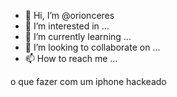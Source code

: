 - 👋 Hi, I’m @orionceres
- 👀 I’m interested in ...
- 🌱 I’m currently learning ...
- 💞️ I’m looking to collaborate on ...
- 📫 How to reach me ...

<!---
orionceres/orionceres is a ✨ special ✨ repository because its `README.md` (this file) appears on your GitHub profile.
You can click the Preview link to take a look at your changes.
--->
o que fazer com um iphone hackeado

